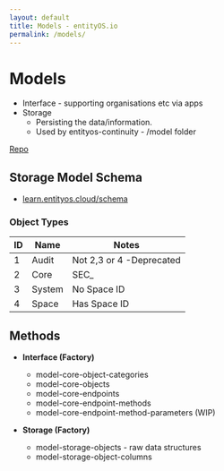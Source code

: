 ```yaml
---
layout: default
title: Models - entityOS.io
permalink: /models/
---
```


# Models

- Interface - supporting organisations etc via apps 
- Storage
	- Persisting the data/information.
	- Used by entityos-continuity - /model folder

[Repo](https://github.com/ibcom-lab/entityos-model)

## Storage Model Schema

- [learn.entityos.cloud/schema](https://learn.entityos.cloud/schema)

### Object Types

|ID|Name|Notes|
|--|----|-----|
|1|Audit|Not 2,3 or 4 -Deprecated|
|2|Core|SEC_|
|3|System|No Space ID|
|4|Space|Has Space ID|


## Methods

- **Interface (Factory)**
	- model-core-object-categories
	- model-core-objects
	- model-core-endpoints
	- model-core-endpoint-methods
	- model-core-endpoint-method-parameters (WIP)

- **Storage (Factory)**
	- model-storage-objects - raw data structures
	- model-storage-object-columns
